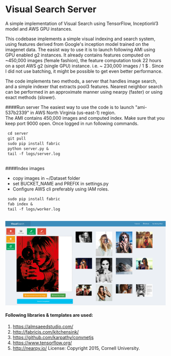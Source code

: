 Visual Search Server
===============

A simple implementation of Visual Search using TensorFlow, InceptionV3 model and AWS GPU instances.

This codebase implements a simple visual indexing and search system, using features derived from Google's inception 
model trained on the imagenet data. The easist way to use it is to launch following AMI using GPU enabled g2 instances.
It already contains features computed on ~450,000 images (female fashion), the feature computation took 22 hours on 
a spot AWS g2 (single GPU) instance. i.e. ~ 230,000 images / 1 $ . Since I did not use batching, it might be possible to 
get even better performance.

The code implements two methods, a server that handles image search, and a simple indexer that extracts pool3 features.
Nearest neighbor search can be performed in an approximate manner using nearpy (faster) or using exact methods (slower).
 

####Run server 
The easiest way to use the code is to launch "ami-537b2339" in AWS North Virginia (us-east-1) region.     
The AMI contains 450,000 images and computed index. Make sure that you keep port 9000 open.
Once logged in run following commands.

 ```
  cd server
  git pull
  sudo pip install fabric
  python server.py &
  tail -f logs/server.log
  
```

####Index images
* copy images in ~/Dataset folder
* set BUCKET_NAME and PREFIX in settings.py
* Configure AWS cli preferably using IAM roles.

 ```
  sudo pip install fabric
  fab index &
  tail -f logs/worker.log
  
```



![Alpha Screenshot](appcode/static/alpha3.png "Alpha Screenshot")     

#### Following libraries & templates are used:
1. https://almsaeedstudio.com/
2. http://fabricjs.com/kitchensink/
3. https://github.com/karpathy/convnetjs
4. https://www.tensorflow.org/ 
5. http://nearpy.io/
License:
Copyright 2015, Cornell University. 
